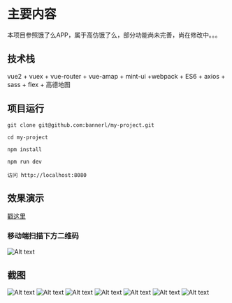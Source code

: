 # 主要内容
  本项目参照饿了么APP，属于高仿饿了么，部分功能尚未完善，尚在修改中。。。
  
 
## 技术栈
 vue2 + vuex + vue-router + vue-amap + mint-ui +webpack + ES6 + axios + sass + flex + 高德地图 
 
## 项目运行
    git clone git@github.com:bannerl/my-project.git

    cd my-project

    npm install
    
    npm run dev

    访问 http://localhost:8080
    
## 效果演示
  [戳这里](http://122.112.239.212:8080/#/index)
    
### 移动端扫描下方二维码
 ![Alt text](./img/erweima.png)

## 截图
  ![Alt text](./img/index.jpg) 
  ![Alt text](./img/user.jpg) 
  ![Alt text](./img/order.jpg) 
  ![Alt text](./img/address.jpg) 
  ![Alt text](./img/shop.jpg) 
  ![Alt text](./img/user-1.jpg) 
  ![Alt text](./img/pay.jpg) 
